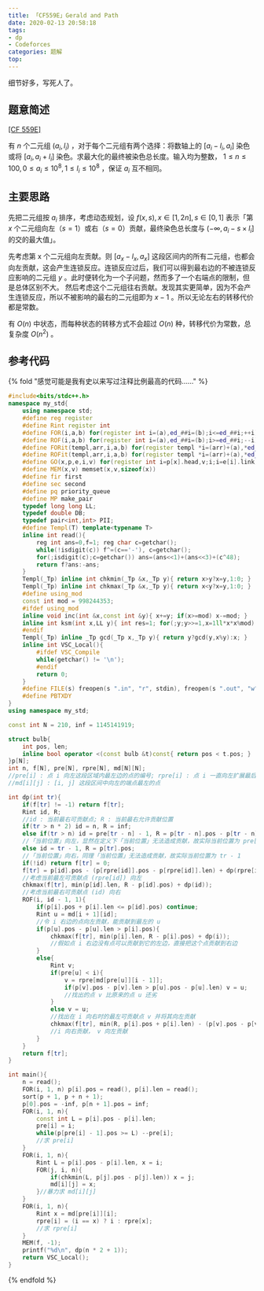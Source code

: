 ```yaml
---
title: 「CF559E」Gerald and Path
date: 2020-02-13 20:58:18
tags:
- dp
- Codeforces
categories: 题解
top:
---
```


细节好多，写死人了。

## 题意简述

[[CF 559E]](https://codeforces.com/problemset/problem/559/E)

有 $n$ 个二元组 $(a_i, l_i)$ ，对于每个二元组有两个选择：将数轴上的 $[a_i - l_i, a_i]$ 染色或将 $[a_i, a_i + l_i]$ 染色。求最大化的最终被染色总长度。输入均为整数， $1\le n\le 100, 0\le a_i\le 10^8, 1\le l_i\le 10^8$ ，保证 $a_i$ 互不相同。

<!-- more -->

## 主要思路

先把二元组按 $a_i$ 排序，考虑动态规划，设 $f(x, s), x\in[1, 2n], s\in[0, 1]$ 表示「第 $x$ 个二元组向左（$s=1$）或右（$s=0$）贡献，最终染色总长度与 $(-\infty, a_i - s\times l_i]$ 的交的最大值」。

先考虑第 x 个二元组向左贡献。则 $[a_x - l_x, a_x]$ 这段区间内的所有二元组，也都会向左贡献，这会产生连锁反应。连锁反应过后，我们可以得到最右边的不被连锁反应影响的二元组 $y$ 。此时便转化为一个子问题，然而多了一个右端点的限制，但是总体区别不大。
然后考虑这个二元组往右贡献。发现其实更简单，因为不会产生连锁反应，所以不被影响的最右的二元组即为 $x - 1$ 。所以无论左右的转移代价都是常数。

有 $O(n)$ 中状态，而每种状态的转移方式不会超过 $O(n)$ 种，转移代价为常数，总复杂度 $O(n^2)$ 。

## 参考代码

{% fold "感觉可能是我有史以来写过注释比例最高的代码……" %}
```cpp
#include<bits/stdc++.h>
namespace my_std{
	using namespace std;
	#define reg register
	#define Rint register int
	#define FOR(i,a,b) for(register int i=(a),ed_##i=(b);i<=ed_##i;++i)
	#define ROF(i,a,b) for(register int i=(a),ed_##i=(b);i>=ed_##i;--i)
	#define FORit(templ,arr,i,a,b) for(register templ *i=(arr)+(a),*ed_##i=(arr)+(b)+1;i!=ed_##i;++i)
	#define ROFit(templ,arr,i,a,b) for(register templ *i=(arr)+(a),*ed_##i=(arr)+(b)-1;i!=ed_##i;--i)
	#define GO(x,p,e,i,v) for(register int i=p[x].head,v;i;i=e[i].link)
	#define MEM(x,v) memset(x,v,sizeof(x))
	#define fir first
	#define sec second
	#define pq priority_queue
	#define MP make_pair
	typedef long long LL;
	typedef double DB;
	typedef pair<int,int> PII;
	#define Templ(T) template<typename T>
	inline int read(){
		reg int ans=0,f=1; reg char c=getchar();
		while(!isdigit(c)) f^=(c=='-'), c=getchar();
		for(;isdigit(c);c=getchar()) ans=(ans<<1)+(ans<<3)+(c^48);
		return f?ans:-ans;
	}
	Templ(_Tp) inline int chkmin(_Tp &x,_Tp y){ return x>y?x=y,1:0; }
	Templ(_Tp) inline int chkmax(_Tp &x,_Tp y){ return x<y?x=y,1:0; }
	#define using_mod
	const int mod = 998244353;
	#ifdef using_mod
	inline void inc(int &x,const int &y){ x+=y; if(x>=mod) x-=mod; }
	inline int ksm(int x,LL y){ int res=1; for(;y;y>>=1,x=1ll*x*x%mod) if(y&1) res=1ll*res*x%mod; return res;}
	#endif
	Templ(_Tp) inline _Tp gcd(_Tp x,_Tp y){ return y?gcd(y,x%y):x; }
	inline int VSC_Local(){
		#ifdef VSC_Compile
		while(getchar() != '\n');
		#endif
		return 0;
	}
	#define FILE(s) freopen(s ".in", "r", stdin), freopen(s ".out", "w", stdout)
	#define PBTXDY
}
using namespace my_std;

const int N = 210, inf = 1145141919;

struct bulb{
	int pos, len;
	inline bool operator <(const bulb &t)const{ return pos < t.pos; }
}p[N];
int n, f[N], pre[N], rpre[N], md[N][N];
//pre[i] : 点 i 向左这段区域内最左边的点的编号; rpre[i] : 点 i 一直向左扩展最后最左的编号（相当于 pre[i] 的迭代）
//md[i][j] : [i, j] 这段区间中向左的端点最左的点

int dp(int tr){
	if(f[tr] != -1) return f[tr];
	Rint id, R;
	//id : 当前最右可贡献点; R : 当前最右允许贡献位置
	if(tr > n * 2) id = n, R = inf;
	else if(tr > n) id = pre[tr - n] - 1, R = p[tr - n].pos - p[tr - n].len;
	//「当前位置」向左，显然在定义下「当前位置」无法造成贡献，故实际当前位置为 pre[tr - n] - 1
	else id = tr - 1, R = p[tr].pos;
	//「当前位置」向右，同理「当前位置」无法造成贡献，故实际当前位置为 tr - 1
	if(!id) return f[tr] = 0;
	f[tr] = p[id].pos - (p[rpre[id]].pos - p[rpre[id]].len) + dp(rpre[id] + n);
	//考虑当前最左可贡献点 (rpre[id]) 向左
	chkmax(f[tr], min(p[id].len, R - p[id].pos) + dp(id));
	//考虑当前最右可贡献点 (id) 向右
	ROF(i, id - 1, 1){
		if(p[i].pos + p[i].len <= p[id].pos) continue;
		Rint u = md[i + 1][id];
		//令 i 右边的点向左贡献，能贡献到最左的 u
		if(p[u].pos - p[u].len > p[i].pos){
			chkmax(f[tr], min(p[i].len, R - p[i].pos) + dp(i));
			//假如点 i 右边没有点可以贡献到它的左边，直接把这个点贡献到右边
		}
		else{
			Rint v;
			if(pre[u] < i){
				v = rpre[md[pre[u]][i - 1]];
				if(p[v].pos - p[v].len > p[u].pos - p[u].len) v = u;
				//找出的点 v 比原来的点 u 还劣
			}
			else v = u;
			//找出在 i 向右时的最左可贡献点 v 并将其向左贡献
			chkmax(f[tr], min(R, p[i].pos + p[i].len) - (p[v].pos - p[v].len) + dp(v + n));
			//i 向右贡献， v 向左贡献
		}
	}
	return f[tr];
}

int main(){
	n = read();
	FOR(i, 1, n) p[i].pos = read(), p[i].len = read();
	sort(p + 1, p + n + 1);
	p[0].pos = -inf, p[n + 1].pos = inf;
	FOR(i, 1, n){
		const int L = p[i].pos - p[i].len;
		pre[i] = i;
		while(p[pre[i] - 1].pos >= L) --pre[i];
		//求 pre[i]
	}
	FOR(i, 1, n){
		Rint L = p[i].pos - p[i].len, x = i;
		FOR(j, i, n){
			if(chkmin(L, p[j].pos - p[j].len)) x = j;
			md[i][j] = x;
		}//暴力求 md[i][j] 
	}
	FOR(i, 1, n){
		Rint x = md[pre[i]][i];
		rpre[i] = (i == x) ? i : rpre[x];
		//求 rpre[i] 
	}
	MEM(f, -1);
	printf("%d\n", dp(n * 2 + 1));
	return VSC_Local();
}
```
{% endfold %}